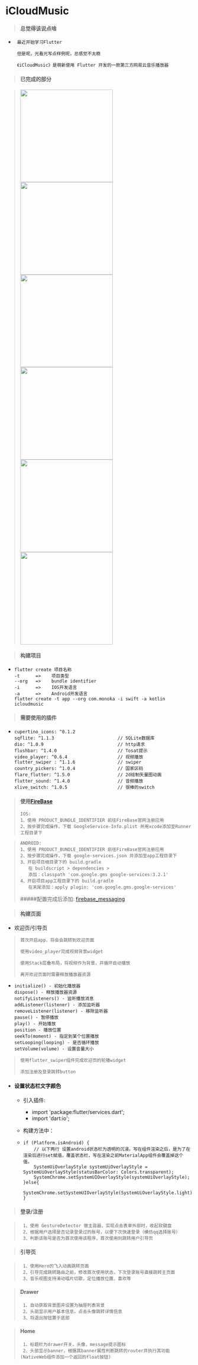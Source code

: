 # iCloudMusic
> #### 总觉得该说点啥   
+      最近开始学习Flutter 

       但是呢，光看光写点样例呢，总感觉不太稳
       
       《iCloudMusic》是萌新使用 Flutter 开发的一款第三方网易云音乐播放器
> #### 已完成的部分

> <img src="https://i.loli.net/2019/05/15/5cdb72077ad8173418.png" width="250" div align="center" /><img src="https://i.loli.net/2019/05/15/5cdb7008a725524808.png" width="250" div align="center" /><img src="https://i.loli.net/2019/05/15/5cdb70c14fc8674746.png" width="250" div align="center" /><img src="https://i.loli.net/2019/05/15/5cdb7083b853188378.png" width="250" div align="center" /><img src="https://i.loli.net/2019/05/15/5cdb711c603b773473.png" width="250" div align="center" /><img src="https://i.loli.net/2019/05/15/5cdb7153eb5dd27919.png" width="250" div align="center" />
  
> #### 构建项目
+     flutter create 项目名称  
      -t      =>    项目类型 
      --org   =>    bundle identifier
      -i      =>    IOS开发语言  
      -a      =>    Android开发语言
      flutter create -t app --org com.monoka -i swift -a kotlin icloudmusic 
> #### 需要使用的插件
+     cupertino_icons: ^0.1.2
      sqflite: ^1.1.3                        // SQLite数据库
      dio: ^1.0.9                            // http请求
      flushbar: ^1.4.0                       // Tosat提示
      video_player: ^0.6.4                   // 视频播放
      flutter_swiper : ^1.1.6                // swiper
      country_pickers: ^1.0.4                // 国家区码
      flare_flutter: ^1.5.0                  // 2d绘制矢量图动画
      flutter_sound: ^1.4.0                  // 音频播放
      xlive_switch: ^1.0.5                   // 很棒的switch
> #### 使用<a href="https://console.firebase.google.com/">FireBase</a>
>     IOS:
>     1、使用 PRODUCT_BUNDLE_IDENTIFIER 前往FireBase官网注册应用
>     2、按步骤完成操作，下载 GoogleService-Info.plist 并用xcode添加至Runner工程目录下

>     ANDROID:
>     1、使用 PRODUCT_BUNDLE_IDENTIFIER 前往FireBase官网注册应用
>     2、按步骤完成操作，下载 google-services.json 并添加至app工程目录下
>     3、开启项目根目录下的 build.gradle 
>        在 buildscript > dependencies > 
>        添加：classpath 'com.google.gms google-services:3.2.1'
>     4、开启项目app工程目录下的 build.gradle 
>        在末尾添加：apply plugin: 'com.google.gms.google-services'
> #####配置完成后添加: <a href="https://pub.dev/packages/firebase_messaging/">firebase_messaging</a>

> #### 构建页面
+ 欢迎页/引导页   
>     首次开启app，将会会跳转到欢迎页面
>
>     使用video_player完成视频背景widget
>
>     使用Stack层叠布局，将视频作为背景，并循环自动播放
>
>     离开欢迎页面时需要释放播放器资源

+     initialize() - 初始化播放器
      dispose() - 释放播放器资源
      notifyListeners() - 监听播放消息   
      addListener(listener) - 添加监听器   
      removeListener(listener) - 移除监听器  
      pause() - 暂停播放   
      play() - 开始播放   
      position - 播放位置   
      seekTo(moment) - 指定到某个位置播放  
      setLooping(looping) - 是否循环播放   
      setVolume(volume) - 设置音量大小
>     使用flutter_swiper组件完成欢迎页的轮播widget
>     
>     添加注册及登录跳转button      

+  #### 设置状态栏文字颜色
    + 引入插件: 
         + import 'package:flutter/services.dart';
         + import 'dart:io';
         
    + 构建方法中：
    +     if (Platform.isAndroid) {
              // 以下两行 设置android状态栏为透明的沉浸。写在组件渲染之后，是为了在渲染后进行set赋值，覆盖状态栏，写在渲染之前MaterialApp组件会覆盖掉这个值。
              SystemUiOverlayStyle systemUiOverlayStyle = SystemUiOverlayStyle(statusBarColor: Colors.transparent);
              SystemChrome.setSystemUIOverlayStyle(systemUiOverlayStyle);
          }else{
              SystemChrome.setSystemUIOverlayStyle(SystemUiOverlayStyle.light);
          }
>   #### 登录/注册

>      1、使用 GestureDetector 做主容器，实现点击表单外部时，收起软键盘
>      2、根据用户选择是否记录登录过的账号，以便下次快速登录（模仿qq选择账号）
>      3、判断该账号是否为首次使用该程序，首次使用则跳转用户引导页

>   #### 引导页

>      1、使用Hero的飞入动画跳转页面
>      2、引导完成跳转路由之前，修改首次使用状态，下次登录账号直接跳转主页面
>      3、音乐视图支持滑动唱片切歌，定位播放位置、喜欢等

>   #### Drawer
>      1、自动获取背景图并设置为抽屉列表背景
>      2、头部显示用户基本信息，点击头像跳转详情信息
>      3、将退出按钮置于底部

>   #### Home
>      1、标题栏为drawer开关，头像，message提示图标
>      2、头部显示banner，根据其banner属性判断跳转的router并执行其功能(NativeWeb组件添加一个返回的float按钮)